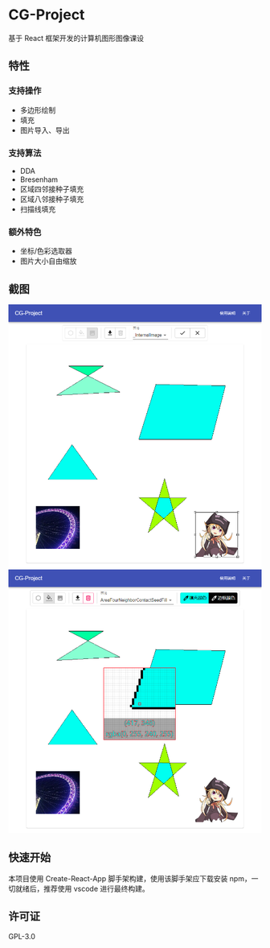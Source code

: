 # CG-Project

基于 React 框架开发的计算机图形图像课设

## 特性

### 支持操作

- 多边形绘制
- 填充
- 图片导入、导出

### 支持算法

- DDA
- Bresenham
- 区域四邻接种子填充
- 区域八邻接种子填充
- 扫描线填充

### 额外特色

- 坐标/色彩选取器
- 图片大小自由缩放

## 截图

![demo_0](doc/img/demo_0.png)
![demo_1](doc/img/demo_1.png)

## 快速开始

本项目使用 Create-React-App 脚手架构建，使用该脚手架应下载安装 npm，一切就绪后，推荐使用 vscode 进行最终构建。

## 许可证

GPL-3.0
